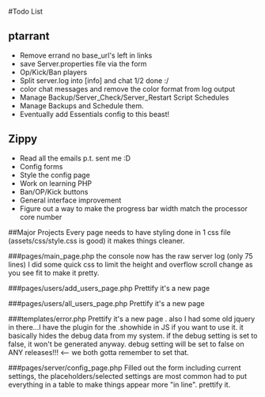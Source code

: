 #Todo List


## ptarrant

 * Remove errand no base_url's left in links
 * save Server.properties file via the form
 * Op/Kick/Ban players
 * Split server.log into [info] and chat 1/2 done :/
 * color chat messages and remove the color format from log output
 * Manage Backup/Server_Check/Server_Restart Script Schedules
 * Manage Backups and Schedule them.
 * Eventually add Essentials config to this beast!


 
## Zippy
 * Read all the emails p.t. sent me :D
 * Config forms
 * Style the config page
 * Work on learning PHP
 * Ban/OP/Kick buttons
 * General interface improvement
 * Figure out a way to make the progress bar width match the processor core number
 

##Major Projects
Every page needs to have styling done in 1 css file (assets/css/style.css is good) it makes things cleaner.

###pages/main_page.php
the console now has the raw server log (only 75 lines)
I did some quick css to limit the height and overflow scroll
change as you see fit to make it pretty.
  
###pages/users/add_users_page.php
Prettify it's a new page

###pages/users/all_users_page.php
Prettify it's a new page

###templates/error.php
Prettify it's a new page . 
also I had some old jquery in there...I have the plugin for the .showhide in JS if you want to use it.
it basically hides the debug data from my system. if the debug setting is set to false, it won't be generated anyway.
debug setting will be set to false on ANY releases!!! <-- we both gotta remember to set that.

###pages/server/config_page.php
Filled out the form including current settings, the placeholders/selected settings are most common
had to put everything in a table to make things appear more "in line".
prettify it.